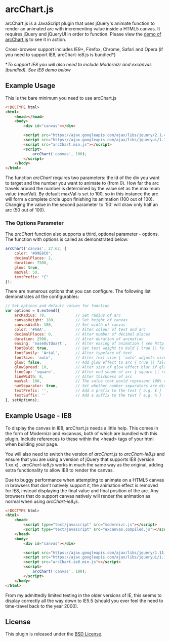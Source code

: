 arcChart.js
========

arcChart.js is a JavaScript plugin that uses jQuery's animate function to render an animated arc with incrementing value inside a HTML5 canvas. It requires jQuery and jQueryUI in order to function. Please view the [demo of arcChart.js](http://bludino.github.io/arcChart/) to see it in action.

Cross-browser support includes IE9+, Firefox, Chrome, Safari and Opera (if you need to support IE8, arcChart-ie8.js is bundled*)

**To support IE8 you will also need to include Modernizr and excanvas (bundled). See IE8 demo below*

Example Usage
--------

This is the bare minimum you need to use arcChart.js

```html
<!DOCTYPE html>
<html>
    <head></head>
    <body>
        <div id="canvas"></div>

        <script src="https://ajax.googleapis.com/ajax/libs/jquery/2.1.4/jquery.min.js"></script>
        <script src="https://ajax.googleapis.com/ajax/libs/jqueryui/1.11.4/jquery-ui.min.js"></script>
        <script src="arcChart.min.js"></script>
        <script>
            arcChart('canvas', 100);
        </script>
    </body>
</html>
```

The function *arcChart* requires two parameters: the id of the div you want to target and the number you want to animate to (from 0). How far the arc travels around the number is determined by the value set as the maximum value (maxVal). By default maxVal is set to 100, so in this instance the arc will form a complete circle upon finishing its animation (100 out of 100). Changing the value in the second parameter to '50' will draw only half an arc (50 out of 100).

### The Options Parameter


The *arcChart* function also supports a third, optional parameter - options. The function with options is called as demonstrated below:

```js
arcChart('canvas', 27.62, {
    color: '#99E8C0',
    decimalPlaces: 2,
    duration: 7500,
    glow: true,
    maxVal: 50,
    textPrefix: "£"
});
```

There are numerous options that you can configure. The following list demonstrates all the configurables:

```js
// Set options and default values for function
var options = $.extend({
    arcRadius: 70,             // Set radius of arc
    canvasHeight: 180,         // Set height of canvas
    canvasWidth: 180,          // Set width of canvas
    color: '#AAA',             // Alter colour of text and arc
    decimalPlaces: 0,          // Alter number of decimal places
    duration: 2500,            // Alter duration of animation
    easing: 'easeOutQuart',    // Alter easing of animation { see http://jqueryui.com/easing/ for options }
    fontBold: true,            // Set text weight to bold { true || false }
    fontFamily: 'Arial',       // Alter typeface of text
    fontSize: 'auto',          // Alter text size { 'auto' adjusts size based on length of value. Include units if not auto - e.g. 2em, 15px }
    glow: false,               // Add glow effect to arc { true || false }
    glowSpread: 10,        	   // Alter size of glow effect blur if glow = true
    lineCap: 'square',         // Alter end shape of arc { square || round }
    lineWidth: 8,              // Alter thickness of arc
    maxVal: 100,               // The value that would represent 100% completion of the arc
    numSeparator: true,        // Set whether number separators are displayed between each '000' { true || false }
    textPrefix: '',            // Add a prefix to the text { e.g. £ }
    textSuffix: ''             // Add a suffix to the text { e.g. % }
}, setOptions);
```

Example Usage - IE8
--------

To display the canvas in IE8, arcChart.js needs a little help. This comes in the form of Modernizr and excanvas, both of which are bundled with this plugin. Include references to these within the &lt;head&gt; tags of your html when building your page.

You will also need to switch the version of *arcChart.js* to *arcChart-ie8.js* and ensure that you are using a version of jQuery that supports IE8 (version 1.xx.x) . *arcChart-ie8.js* works in much the same way as the original, adding extra functionality to allow IE8 to render the canvas.

Due to buggy performance when attempting to animate on a HTML5 canvas in browsers that don't natively support it, the animation effect is removed for IE8, instead displaying the final value and final position of the arc. Any browsers that do support canvas natively will render the animation as normal when using *arcChart-ie8.js*.

```html
<!DOCTYPE html>
<html>
    <head>
        <script type="text/javascript" src="modernizr.js"></script>
        <script type="text/javascript" src="excanvas.compiled.js"></script>
    </head>
    <body>
        <div id="canvas"></div>

        <script src="https://ajax.googleapis.com/ajax/libs/jquery/1.11.1/jquery.min.js"></script>
        <script src="https://ajax.googleapis.com/ajax/libs/jqueryui/1.11.4/jquery-ui.min.js"></script>
        <script src="arcChart-ie8.min.js"></script>
        <script>
            arcChart('canvas', 100);
        </script>
    </body>
</html>
```

From my admittedly limited testing in the older versions of IE, this seems to display correctly all the way down to IE5.5 (should you ever feel the need to time-travel back to the year 2000).

License
-----

This plugin is released under the [BSD License](http://opensource.org/licenses/BSD-3-Clause).
